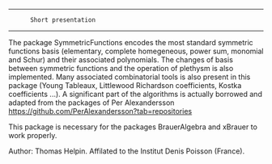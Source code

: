 ****************************************
          Short presentation
****************************************

The package SymmetricFunctions encodes the most standard symmetric functions basis (elementary, complete homegeneous, power sum, monomial and Schur) 
and their associated polynomials. The changes of basis between symmetric functions and the operation of plethysm is also implemented. 
Many associated combinatorial tools is also present in this package (Young Tableaux, Littlewood Richardson coefficients, Kostka coefficients ...). 
A significant part of the algorithms is actually borrowed and adapted from the packages of Per Alexandersson https://github.com/PerAlexandersson?tab=repositories

This package is necessary for the packages BrauerAlgebra and xBrauer to work properly. 

Author: Thomas Helpin. Affilated to the Institut Denis Poisson (France).
